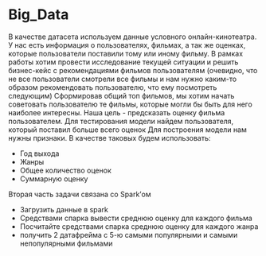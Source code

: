 # Big_Data
В качестве датасета используем данные условного онлайн-кинотеатра. У нас есть информация о пользователях, фильмах, а так же оценках, которые пользователи поставили тому или иному фильму.
В рамках работы хотим провести исследование текущей ситуации и решить бизнес-кейс с рекомендациями фильмов пользователям (очевидно, что не все пользователи смотрели все фильмы и нам нужно каким-то образом рекомендовать пользователю, что ему посмотреть следующим)
Сформировав общий топ фильмов, мы хотим начать советовать пользователю те фильмы, которые могли бы быть для него наиболее интересны. Наша цель - предсказать оценку фильма пользователем. Для тестирования модели найдем пользователя, который поставил больше всего оценок
Для построения модели нам нужны признаки. В качестве таковых будем использовать:
- Год выхода
- Жанры
- Общее количество оценок
- Суммарную оценку

Вторая часть задачи связана со Spark’ом
- Загрузить данные в spark
- Средствами спарка вывести среднюю оценку для каждого фильма
- Посчитайте средствами спарка среднюю оценку для каждого жанра
- получить 2 датафрейма с 5-ю самыми популярными и самыми непопулярными фильмами
